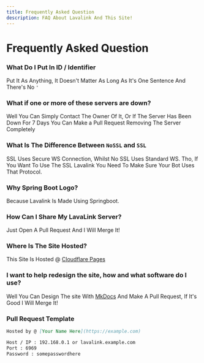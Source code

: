 ```yaml
---
title: Frequently Asked Question
description: FAQ About Lavalink And This Site!
---
```


# Frequently Asked Question


### What Do I Put In ID / Identifier

Put It As Anything, It Doesn't Matter As Long As It's One Sentence And There's No `'`

### What if one or more of these servers are down?

Well You Can Simply Contact The Owner Of It, Or If The Server Has Been Down For 7 Days You Can Make a Pull Request Removing The Server Completely

### What Is The Difference Between `NoSSL` and `SSL`
SSL Uses Secure WS Connection, Whilst No SSL Uses Standard WS.
Tho, If You Want To Use The SSL Lavalink You Need To Make Sure Your Bot Uses That Protocol.

### Why Spring Boot Logo?

Because Lavalink Is Made Using Springboot.

### How Can I Share My LavaLink Server?

Just Open A Pull Request And I Will Merge It!

### Where Is The Site Hosted?

This Site Is Hosted @ [Cloudflare Pages](https://pages.dev)


### I want to help redesign the site, how and what software do I use?

Well You Can Design The site With [MkDocs](https://squidfunk.github.io/mkdocs-material/) And Make A Pull Request, If It's Good I Will Merge It!




### Pull Request Template
```md
Hosted by @ [Your Name Here](https://example.com)

Host / IP : 192.168.0.1 or lavalink.example.com
Port : 6969
Password : somepasswordhere
```
